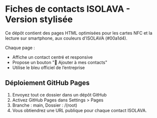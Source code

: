 # Fiches de contacts ISOLAVA - Version stylisée

Ce dépôt contient des pages HTML optimisées pour les cartes NFC et la lecture sur smartphone, aux couleurs d'ISOLAVA (#00a1d4).

Chaque page :
- Affiche un contact centré et responsive
- Propose un bouton "📇 Ajouter à mes contacts"
- Utilise le bleu officiel de l’entreprise

## Déploiement GitHub Pages

1. Envoyez tout ce dossier dans un dépôt GitHub
2. Activez GitHub Pages dans Settings > Pages
3. Branche : main, Dossier : /(root)
4. Vous obtiendrez une URL publique pour chaque contact ISOLAVA.
